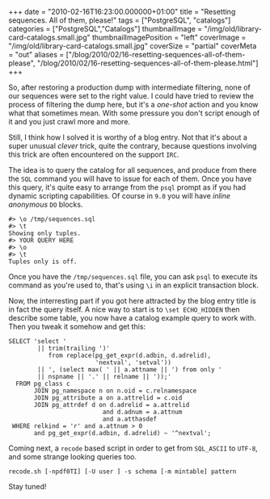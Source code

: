 +++
date = "2010-02-16T16:23:00.000000+01:00"
title = "Resetting sequences. All of them, please!"
tags = ["PostgreSQL", "catalogs"]
categories = ["PostgreSQL","Catalogs"]
thumbnailImage = "/img/old/library-card-catalogs.small.jpg"
thumbnailImagePosition = "left"
coverImage = "/img/old/library-card-catalogs.small.jpg"
coverSize = "partial"
coverMeta = "out"
aliases = ["/blog/2010/02/16-resetting-sequences-all-of-them-please",
           "/blog/2010/02/16-resetting-sequences-all-of-them-please.html"]
+++

So, after restoring a production dump with intermediate filtering, none of
our sequences were set to the right value. I could have tried to review the
process of filtering the dump here, but it's a 
*one-shot* action and you know
what that sometimes mean. With some pressure you don't script enough of it
and you just crawl more and more.

Still, I think how I solved it is worthy of a blog entry. Not that it's
about a super unusual 
*clever* trick, quite the contrary, because questions
involving this trick are often encountered on the support 
`IRC`. 

The idea is to query the catalog for all sequences, and produce from there
the 
`SQL` command you will have to issue for each of them. Once you have this
query, it's quite easy to arrange from the 
`psql` prompt as if you had dynamic
scripting capabilities. Of course in 
`9.0` you will have 
*inline anonymous* 
`DO`
blocks.

~~~
#> \o /tmp/sequences.sql
#> \t
Showing only tuples.
#> YOUR QUERY HERE
#> \o
#> \t
Tuples only is off.
~~~


Once you have the 
`/tmp/sequences.sql` file, you can ask 
`psql` to execute its
command as you're used to, that's using 
`\i` in an explicit transaction block.

Now, the interresting part if you got here attracted by the blog entry title
is in fact the query itself. A nice way to start is to 
`\set ECHO_HIDDEN` then
describe some table, you now have a catalog example query to work with. Then
you tweak it somehow and get this:

~~~
SELECT 'select ' 
        || trim(trailing ')' 
           from replace(pg_get_expr(d.adbin, d.adrelid),
                        'nextval', 'setval'))
        || ', (select max( ' || a.attname || ') from only '
        || nspname || '.' || relname || '));' 
  FROM pg_class c 
       JOIN pg_namespace n on n.oid = c.relnamespace 
       JOIN pg_attribute a on a.attrelid = c.oid
       JOIN pg_attrdef d on d.adrelid = a.attrelid 
                          and d.adnum = a.attnum
                          and a.atthasdef 
 WHERE relkind = 'r' and a.attnum > 0 
       and pg_get_expr(d.adbin, d.adrelid) ~ '^nextval';
~~~


Coming next, a 
`recode` based script in order to get from 
`SQL_ASCII` to 
`UTF-8`,
and some strange looking queries too.

~~~
recode.sh [-npdf0TI] [-U user ] -s schema [-m mintable] pattern
~~~


Stay tuned!
